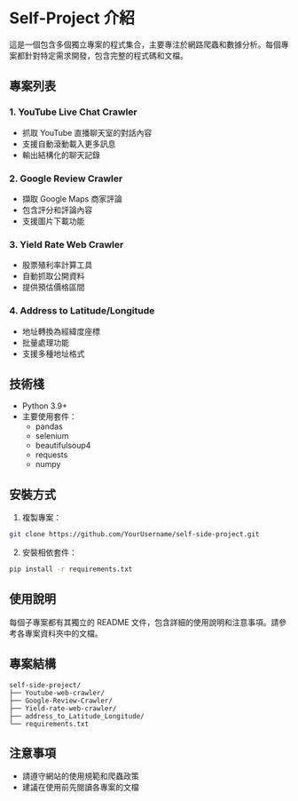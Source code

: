# Self-Project 介紹

這是一個包含多個獨立專案的程式集合，主要專注於網路爬蟲和數據分析。每個專案都針對特定需求開發，包含完整的程式碼和文檔。

## 專案列表

### 1. YouTube Live Chat Crawler
- 抓取 YouTube 直播聊天室的對話內容
- 支援自動滾動載入更多訊息
- 輸出結構化的聊天記錄

### 2. Google Review Crawler
- 擷取 Google Maps 商家評論
- 包含評分和評論內容
- 支援圖片下載功能

### 3. Yield Rate Web Crawler
- 股票殖利率計算工具
- 自動抓取公開資料
- 提供預估價格區間

### 4. Address to Latitude/Longitude
- 地址轉換為經緯度座標
- 批量處理功能
- 支援多種地址格式

## 技術棧

- Python 3.9+
- 主要使用套件：
  - pandas
  - selenium
  - beautifulsoup4
  - requests
  - numpy

## 安裝方式

1. 複製專案：
```bash
git clone https://github.com/YourUsername/self-side-project.git
```

2. 安裝相依套件：
```bash
pip install -r requirements.txt
```

## 使用說明

每個子專案都有其獨立的 README 文件，包含詳細的使用說明和注意事項。請參考各專案資料夾中的文檔。

## 專案結構
```
self-side-project/
├── Youtube-web-crawler/
├── Google-Review-Crawler/
├── Yield-rate-web-crawler/
├── address_to_Latitude_Longitude/
└── requirements.txt
```

## 注意事項

- 請遵守網站的使用規範和爬蟲政策
- 建議在使用前先閱讀各專案的文檔
